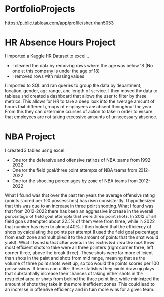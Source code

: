 # PortfolioProjects

https://public.tableau.com/app/profile/sher.khan5053

# HR Absence Hours Project
I imported a Kaggle HR Dataset to excel...
- I cleaned the data by removing rows where the age was below 18 (No one at this company is under the age of 18)
- I removed rows with missing values

I imported to SQL and ran queries to group the data by department, location, gender, age range, and length of service. I then moved
the data to tableau and created a dashboard that allows the user to filter by these metrics. This allows for HR to take a deep look into
the average amount of hours that different groups of employees are absent throughout the year. From this they can determine courses of
action to take in order to ensure that employees are not taking excessive amounts of unnecessary absence.


# NBA Project
I created 3 tables using excel:
- One for the defensive and offensive ratings of NBA teams from 1992-2022
- One for the field goal/three point attempts of NBA teams from 2012-2022
- One for the shooting percentages by zone of NBA teams from 2012-2022

What I found was that over the past ten years the average offensive rating (points scored per 100 possessions) has risen consistently. 
I hypothesized that this was due to an increase in three point shooting. What I found was that from 2012-2022 there has been an aggressive 
increase in the overall percentage of field goal attempts that were three point shots. In 2012 of all field goals attempted about 22.5% of 
them were from three, while in 2022 that number has risen to almost 40%. I then looked that the efficiency of  shots by calculating the points 
per attempt (I used the field goal percentage from each zone and multiplied it to the amount of points that the shot would yield). What I found 
is that after points in the restricted area the next three most efficient shots to take were all three pointers (right corner three, left corner 
three, above the break three). These shots were far more efficient than shots in the paint and shots from mid range, meaning that as the volume 
of three point shots went up, so too would the points scored per 100 possessions. If teams can utilize these statistics they could draw up plays 
that substantially increase their chances of taking either shots in the restricted area or shots from behind the three point line, while minimized 
the amount of shots they take in the more inefficient zones. This could lead to an increase in offensive efficiency and in turn more wins for a given team.
